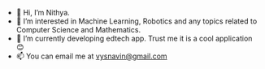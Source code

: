 - 👋 Hi, I’m Nithya.
- 👀 I’m interested in Machine Learning, Robotics and any topics related to Computer Science and Mathematics. 
- 🌱 I’m currently developing edtech app. Trust me it is a cool application 😊
- 📫 You can email me at vysnavin@gmail.com

